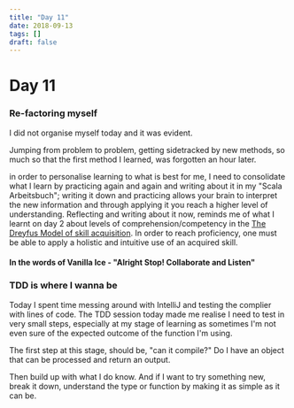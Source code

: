 ```yaml
---
title: "Day 11"
date: 2018-09-13
tags: []
draft: false
---
```

# Day 11

### Re-factoring myself

 I did not organise myself today and it was evident.

 Jumping from problem to problem, getting sidetracked by new methods, so much so that the first method I learned, was forgotten an hour later.

 in order to personalise learning to what is best for me, I need to consolidate what I learn by practicing again and again and writing about it in my "Scala Arbeitsbuch"; writing it down and practicing allows your brain to interpret the new information and through applying it you reach a higher level of understanding. Reflecting and writing about it now, reminds me of what I learnt on day 2 about levels of comprehension/competency in the [The Dreyfus Model of skill acquisition](https://en.wikipedia.org/wiki/Dreyfus_model_of_skill_acquisition). In order to reach proficiency, one must be able to apply a holistic and intuitive use of an acquired skill.

#### In the words of Vanilla Ice - "Alright Stop! Collaborate and Listen"

### TDD is where I wanna be

 Today I spent time messing around with IntelliJ and testing the complier with lines of code. The TDD session today made me realise I need to test in very small steps, especially at my stage of learning as sometimes I'm not even sure of the expected outcome of the function I'm using.

 The first step at this stage, should be, "can it compile?" Do I have an object that can be processed and return an output.

 Then build up with what I do know. And if I want to try something new, break it down, understand the type or function by making it as simple as it can be.
